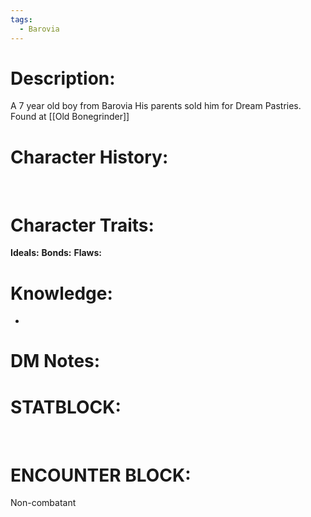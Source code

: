 ```yaml
---
tags:
  - Barovia
---
```

# **Description:**

A 7 year old boy from Barovia
His parents sold him for Dream Pastries.
Found at [[Old Bonegrinder]]

# **Character History:**

 

# **Character Traits:** 

**Ideals:**
**Bonds:**
**Flaws:**

# **Knowledge:**

-    
# **DM Notes:**

# **STATBLOCK:**

 

# **ENCOUNTER BLOCK:**

Non-combatant

 
